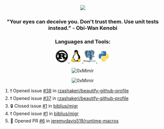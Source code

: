 <p align="center">
    <img src="https://github.com/0xMimir/0xMimir/blob/main/obi-wan.gif?raw=true" />
</p>

<h3 align="center">
    "Your eyes can deceive you. Don't trust them. Use unit tests instead." - Obi-Wan Kenobi
</h3>

<h3 align="center">Languages and Tools:</h3>

<p align="center">
   <a href="https://www.rust-lang.org" target="_blank" rel="noreferrer"> <img src="https://raw.githubusercontent.com/devicons/devicon/master/icons/rust/rust-plain.svg" alt="rust" width="40" height="40"/> </a>
   <a href="https://www.linux.org/" target="_blank" rel="noreferrer"> <img src="https://raw.githubusercontent.com/devicons/devicon/master/icons/linux/linux-original.svg" alt="linux" width="40" height="40"/> </a>
   <a href="https://www.postgresql.org" target="_blank" rel="noreferrer"> <img src="https://raw.githubusercontent.com/devicons/devicon/master/icons/postgresql/postgresql-original-wordmark.svg" alt="postgresql" width="40" height="40"/> </a> 
   <a href="https://www.python.org" target="_blank" rel="noreferrer"> <img src="https://raw.githubusercontent.com/devicons/devicon/master/icons/python/python-original.svg" alt="python" width="40" height="40"/> </a> 
</p>

<p align="center"><img  src="https://github-readme-stats.vercel.app/api?username=0xMimir&theme=transparent" alt="0xMimir" /></p>

<p align="center"><img  src="https://github-readme-stats.vercel.app/api/top-langs?username=0xMimir&show_icons=true&locale=en&layout=compact&theme=transparent" alt="0xMimir" /></p>


<!--START_SECTION:activity-->
1. ❗ Opened issue [#38](https://github.com/rzashakeri/beautify-github-profile/issues/38) in [rzashakeri/beautify-github-profile](https://github.com/rzashakeri/beautify-github-profile)
2. ❗ Opened issue [#37](https://github.com/rzashakeri/beautify-github-profile/issues/37) in [rzashakeri/beautify-github-profile](https://github.com/rzashakeri/beautify-github-profile)
3. 🔒 Closed issue [#1](https://github.com/biblius/migr/issues/1) in [biblius/migr](https://github.com/biblius/migr)
4. ❗ Opened issue [#1](https://github.com/biblius/migr/issues/1) in [biblius/migr](https://github.com/biblius/migr)
5. 💪 Opened PR [#6](https://github.com/jeremydavis519/runtime-macros/pull/6) in [jeremydavis519/runtime-macros](https://github.com/jeremydavis519/runtime-macros)
<!--END_SECTION:activity-->
